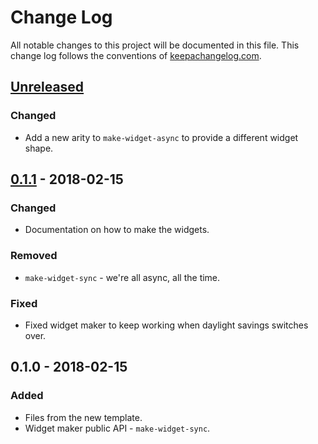 # Change Log
All notable changes to this project will be documented in this file. This change log follows the conventions of [keepachangelog.com](http://keepachangelog.com/).

## [Unreleased]
### Changed
- Add a new arity to `make-widget-async` to provide a different widget shape.

## [0.1.1] - 2018-02-15
### Changed
- Documentation on how to make the widgets.

### Removed
- `make-widget-sync` - we're all async, all the time.

### Fixed
- Fixed widget maker to keep working when daylight savings switches over.

## 0.1.0 - 2018-02-15
### Added
- Files from the new template.
- Widget maker public API - `make-widget-sync`.

[Unreleased]: https://github.com/your-name/job-queues/compare/0.1.1...HEAD
[0.1.1]: https://github.com/your-name/job-queues/compare/0.1.0...0.1.1
